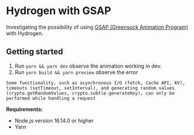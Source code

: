 # Hydrogen with GSAP

Investigating the possibility of using [GSAP (Greensock Animation Program)](https://github.com/greensock/GSAP) with Hydrogen.

## Getting started

1. Run `yarn && yarn dev` observe the animation working in dev.
2. Run `yarn build && yarn preview` observe the error
```
Some functionality, such as asynchronous I/O (fetch, Cache API, KV), timeouts (setTimeout, setInterval), and generating random values (crypto.getRandomValues, crypto.subtle.generateKey), can only be performed while handling a request
```

**Requirements:**

- Node.js version 16.14.0 or higher
- Yarn
